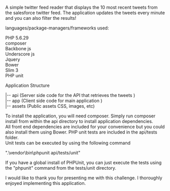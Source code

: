 A simple twitter feed reader that displays the 10 most recent tweets from the salesforce twitter feed. The application updates the tweets every minute and you can also filter the results!

languages/package-managers/frameworks used:  
  
PHP 5.6.29  
composer  
Backbone js  
Underscore js  
Jquery  
Bower  
Slim 3  
PHP unit  

Application Structure  
  
|-- api (Server side code for the API that retrieves the tweets )  
|-- app (Client side code for main application )  
|-- assets (Public assets CSS, images, etc)


To install the application, you will need composer. Simply run composer install from within the api directory to install application dependencies.  
All front end dependencies are included for your convenience but you could also install them using Bower. PHP unit tests are included in the api/tests folder.  
Unit tests can be executed by using the following command  
  
".\vendor\bin\phpunit api/tests/unit"  
  
If you have a global install of PHPUnit, you can just execute the tests using the "phpunit" command from the tests/unit directory.  

I would like to thank you for presenting me with this challenge. I thoroughly enjoyed implementing this application.  

